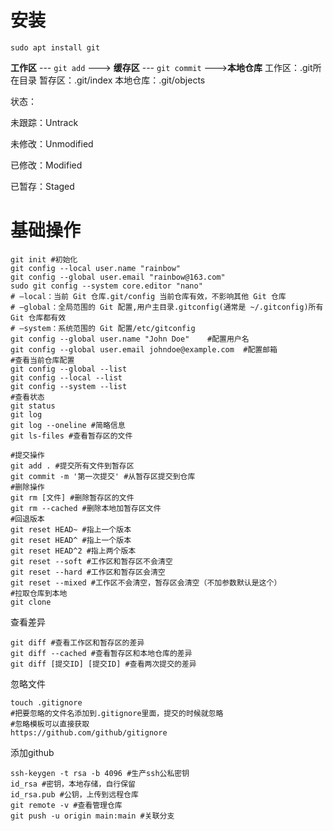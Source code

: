 # 安装

```shell
sudo apt install git

```

**工作区** --- `git add` ---> **缓存区** --- `git commit` --->**本地仓库**
工作区：.git所在目录
暂存区：.git/index
本地仓库：.git/objects

状态：

未跟踪：Untrack

未修改：Unmodified

已修改：Modified

已暂存：Staged

# 基础操作

```shell
git init #初始化
git config --local user.name "rainbow"
git config --global user.email "rainbow@163.com"
sudo git config --system core.editor "nano"
# –local：当前 Git 仓库.git/config 当前仓库有效，不影响其他 Git 仓库
# –global：全局范围的 Git 配置,用户主目录.gitconfig(通常是 ~/.gitconfig)所有 Git 仓库都有效
# –system：系统范围的 Git 配置/etc/gitconfig
git config --global user.name "John Doe"	#配置用户名
git config --global user.email johndoe@example.com	#配置邮箱
#查看当前仓库配置
git config --global --list
git config --local --list
git config --system --list
#查看状态
git status
git log
git log --oneline #简略信息
git ls-files #查看暂存区的文件

#提交操作
git add . #提交所有文件到暂存区
git commit -m '第一次提交' #从暂存区提交到仓库
#删除操作
git rm [文件] #删除暂存区的文件
git rm --cached #删除本地加暂存区文件
#回退版本
git reset HEAD~	#指上一个版本
git reset HEAD^ #指上一个版本
git reset HEAD^2 #指上两个版本
git reset --soft #工作区和暂存区不会清空
git reset --hard #工作区和暂存区会清空
git reset --mixed #工作区不会清空，暂存区会清空（不加参数默认是这个）
#拉取仓库到本地
git clone
```

查看差异

```shell
git diff #查看工作区和暂存区的差异
git diff --cached #查看暂存区和本地仓库的差异
git diff [提交ID] [提交ID] #查看两次提交的差异
```

忽略文件

```shell
touch .gitignore
#把要忽略的文件名添加到.gitignore里面，提交的时候就忽略
#忽略模板可以直接获取
https://github.com/github/gitignore
```

添加github

```shell
ssh-keygen -t rsa -b 4096 #生产ssh公私密钥
id_rsa #密钥，本地存储，自行保留
id_rsa.pub #公钥，上传到远程仓库
git remote -v #查看管理仓库
git push -u origin main:main #关联分支

```

